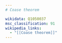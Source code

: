```yaml
---
# Coase theorem

wikidata: Q1050037
msc_classification: 91
wikipedia_links:
  - "[[Coase theorem]]"
---
```


